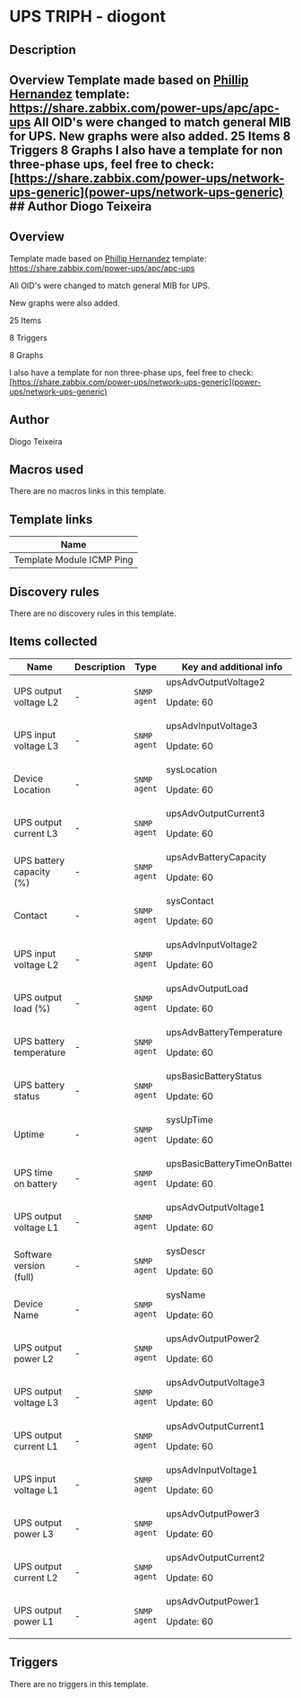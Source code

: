# UPS TRIPH - diogont

## Description

## Overview Template made based on [Phillip Hernandez](owner/samwiseg0) template: https://share.zabbix.com/power-ups/apc/apc-ups All OID's were changed to match general MIB for UPS. New graphs were also added. 25 Items 8 Triggers 8 Graphs I also have a template for non three-phase ups, feel free to check: [https://share.zabbix.com/power-ups/network-ups-generic](power-ups/network-ups-generic) ## Author Diogo Teixeira 

## Overview

Template made based on [Phillip Hernandez](owner/samwiseg0) template: https://share.zabbix.com/power-ups/apc/apc-ups


All OID's were changed to match general MIB for UPS.


New graphs were also added.


25 Items


8 Triggers


8 Graphs


 


I also have a template for non three-phase ups, feel free to check: [https://share.zabbix.com/power-ups/network-ups-generic](power-ups/network-ups-generic)



## Author

Diogo Teixeira

## Macros used

There are no macros links in this template.

## Template links

|Name|
|----|
|Template Module ICMP Ping|
## Discovery rules

There are no discovery rules in this template.

## Items collected

|Name|Description|Type|Key and additional info|
|----|-----------|----|----|
|UPS output voltage L2|<p>-</p>|`SNMP agent`|upsAdvOutputVoltage2<p>Update: 60</p>|
|UPS input voltage L3|<p>-</p>|`SNMP agent`|upsAdvInputVoltage3<p>Update: 60</p>|
|Device Location|<p>-</p>|`SNMP agent`|sysLocation<p>Update: 60</p>|
|UPS output current L3|<p>-</p>|`SNMP agent`|upsAdvOutputCurrent3<p>Update: 60</p>|
|UPS battery capacity (%)|<p>-</p>|`SNMP agent`|upsAdvBatteryCapacity<p>Update: 60</p>|
|Contact|<p>-</p>|`SNMP agent`|sysContact<p>Update: 60</p>|
|UPS input voltage L2|<p>-</p>|`SNMP agent`|upsAdvInputVoltage2<p>Update: 60</p>|
|UPS output load (%)|<p>-</p>|`SNMP agent`|upsAdvOutputLoad<p>Update: 60</p>|
|UPS battery temperature|<p>-</p>|`SNMP agent`|upsAdvBatteryTemperature<p>Update: 60</p>|
|UPS battery status|<p>-</p>|`SNMP agent`|upsBasicBatteryStatus<p>Update: 60</p>|
|Uptime|<p>-</p>|`SNMP agent`|sysUpTime<p>Update: 60</p>|
|UPS time on battery|<p>-</p>|`SNMP agent`|upsBasicBatteryTimeOnBattery<p>Update: 60</p>|
|UPS output voltage L1|<p>-</p>|`SNMP agent`|upsAdvOutputVoltage1<p>Update: 60</p>|
|Software version (full)|<p>-</p>|`SNMP agent`|sysDescr<p>Update: 60</p>|
|Device Name|<p>-</p>|`SNMP agent`|sysName<p>Update: 60</p>|
|UPS output power L2|<p>-</p>|`SNMP agent`|upsAdvOutputPower2<p>Update: 60</p>|
|UPS output voltage L3|<p>-</p>|`SNMP agent`|upsAdvOutputVoltage3<p>Update: 60</p>|
|UPS output current L1|<p>-</p>|`SNMP agent`|upsAdvOutputCurrent1<p>Update: 60</p>|
|UPS input voltage L1|<p>-</p>|`SNMP agent`|upsAdvInputVoltage1<p>Update: 60</p>|
|UPS output power L3|<p>-</p>|`SNMP agent`|upsAdvOutputPower3<p>Update: 60</p>|
|UPS output current L2|<p>-</p>|`SNMP agent`|upsAdvOutputCurrent2<p>Update: 60</p>|
|UPS output power L1|<p>-</p>|`SNMP agent`|upsAdvOutputPower1<p>Update: 60</p>|
## Triggers

There are no triggers in this template.

